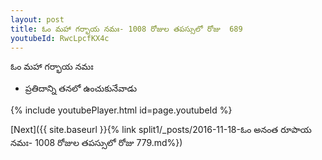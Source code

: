 ```yaml
---
layout: post
title: ఓం మహా గర్భాయ నమః- 1008 రోజుల తపస్సులో రోజు  689
youtubeId: RwcLpcfKX4c
---
```

 
 
 ఓం మహా గర్భాయ నమః  
 
 -  ప్రతిదాన్ని తనలో ఉంచుకునేవాడు 
 
  
 
  
 
 
 
 
 
 


{% include youtubePlayer.html id=page.youtubeId %}
 
[Next]({{ site.baseurl }}{% link  split1/_posts/2016-11-18-ఓం అనంత రూపాయ నమః- 1008 రోజుల తపస్సులో రోజు  779.md%})
 
